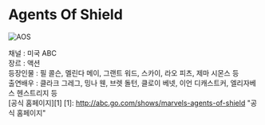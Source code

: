 # Agents Of Shield
![AOS](http://abc.go.com/shows/marvels-agents-of-shield "AOS")  

채널 : 미국 ABC   
장르 : 액션   
등장인물 : 필 콜슨, 멜린다 메이, 그랜트 워드, 스카이, 라오 피츠, 제마 시몬스 등   
출연배우 : 클라크 그레그, 밍나 웬, 브렛 돌턴, 클로이 베넷, 이언 디캐스트커, 엘리자베스 헨스트리지 등  
[공식 홈페이지][1]
[1]: http://abc.go.com/shows/marvels-agents-of-shield "공식 홈페이지"